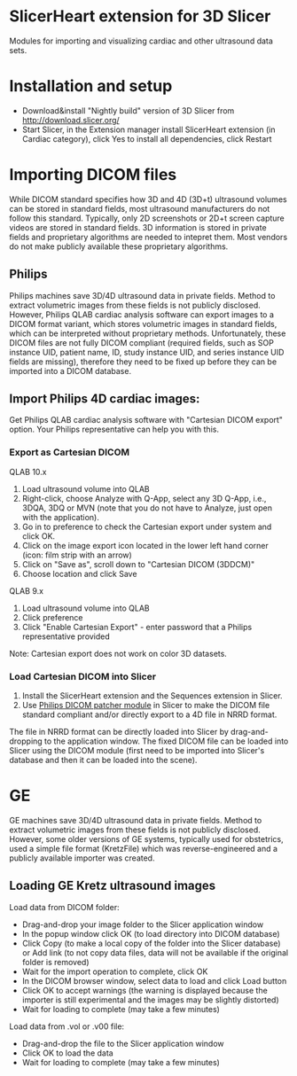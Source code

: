 # SlicerHeart extension for 3D Slicer

Modules for importing and visualizing cardiac and other ultrasound data sets.

# Installation and setup
- Download&install "Nightly build" version of 3D Slicer from http://download.slicer.org/
- Start Slicer, in the Extension manager install SlicerHeart extension (in Cardiac category), click Yes to install all dependencies, click Restart

# Importing DICOM files

While DICOM standard specifies how 3D and 4D (3D+t) ultrasound volumes can be stored in standard fields, most ultrasound manufacturers do not follow this standard. Typically, only 2D screenshots or 2D+t screen capture videos are stored in standard fields. 3D information is stored in private fields and proprietary algorithms are needed to intepret them. Most vendors do not make publicly available these proprietary algorithms.

## Philips

Philips machines save 3D/4D ultrasound data in private fields. Method to extract volumetric images from these fields is not publicly disclosed. However, Philips QLAB cardiac analysis software can export images to a DICOM format variant, which stores volumetric images in standard fields, which can be interpreted without proprietary methods. Unfortunately, these DICOM files are not fully DICOM compliant (required fields, such as SOP instance UID, patient name, ID, study instance UID, and series instance UID fields are missing), therefore they need to be fixed up before they can be imported into a DICOM database.

## Import Philips 4D cardiac images:

Get Philips QLAB cardiac analysis software with "Cartesian DICOM export" option. Your Philips representative can help you with this.

### Export as Cartesian DICOM

QLAB 10.x
1. Load ultrasound volume into QLAB
1. Right-click, choose Analyze with Q-App, select any 3D Q-App, i.e., 3DQA, 3DQ or MVN (note that you do not have to Analyze, just open with the application).
1. Go in to preference to check the Cartesian export under system and click OK.
1. Click on the image export icon located in the lower left hand corner (icon: film strip with an arrow)
1. Click on "Save as", scroll down to "Cartesian DICOM (3DDCM)"
1. Choose location and click Save

QLAB 9.x
1. Load ultrasound volume into QLAB
2. Click preference
3. Click "Enable Cartesian Export" - enter password that a Philips representative provided

Note: Cartesian export does not work on color 3D datasets.

### Load Cartesian DICOM into Slicer

1. Install the SlicerHeart extension and the Sequences extension in Slicer.
1. Use [Philips DICOM patcher module](ModulePhilips4dUsDicomPatcher.md) in Slicer to make the DICOM file standard compliant and/or directly export to a 4D file in NRRD format.

The file in NRRD format can be directly loaded into Slicer by drag-and-dropping to the application window.
The fixed DICOM file can be loaded into Slicer using the DICOM module (first need to be imported into Slicer's database and then it can be loaded into the scene).

# GE

GE machines save 3D/4D ultrasound data in private fields. Method to extract volumetric images from these fields is not publicly disclosed. However, some older versions of GE systems, typically used for obstetrics, used a simple file format (KretzFile) which was reverse-engineered and a publicly available importer was created.

## Loading GE Kretz ultrasound images

Load data from DICOM folder:
- Drag-and-drop your image folder to the Slicer application window
- In the popup window click OK (to load directory into DICOM database)
- Click Copy (to make a local copy of the folder into the Slicer database) or Add link (to not copy data files, data will not be available if the original folder is removed)
- Wait for the import operation to complete, click OK
- In the DICOM browser window, select data to load and click Load button
- Click OK to accept warnings (the warning is displayed because the importer is still experimental and the images may be slightly distorted)
- Wait for loading to complete (may take a few minutes)

Load data from .vol or .v00 file:
- Drag-and-drop the file to the Slicer application window
- Click OK to load the data
- Wait for loading to complete (may take a few minutes)
